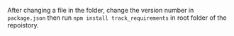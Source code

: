 After changing a file in the folder, change the version number in `package.json` then run `npm install track_requirements` in root folder of the repoistory.
